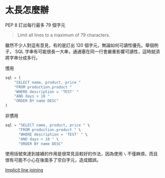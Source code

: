 # 太長怎麼辦

PEP 8 訂出每行最多 79 個字元
> Limit all lines to a maximum of 79 characters.

雖然不少人對這有意見，有的是訂出 120 個字元，無論如何可讀性優先。舉個例子， SQL 字串有可能很長一大串，通通塞在同一行會嚴重影響可讀性，這時就須將字串分成多行。

慣用

```python
sql = (
    "SELECT name, product, price "
    "FROM production.product "
    "WHERE description = 'TEST' "
    "AND days < 10 "
    "ORDER BY name DESC"
)
```

非慣用

```python
sql = "SELECT name, product, price " \
      "FROM production.product " \
      "WHERE description = 'TEST' " \
      "AND days < 10 " \
      "ORDER BY name DESC"
```

使用括號來達到接續的作用是很常見且較好的作法，因為使用 `\` 不僅麻煩，而且很有可能不小心在後面多了空白字元，造成錯誤。

[Implicit line joining](https://docs.python.org/2/reference/lexical_analysis.html#implicit-line-joining)
